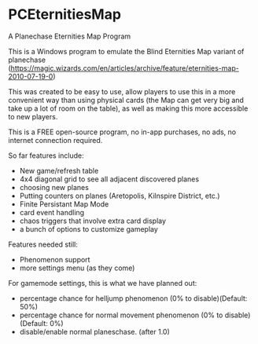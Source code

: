 # PCEternitiesMap
 A Planechase Eternities Map Program

This is a Windows program to emulate the Blind Eternities Map variant of planechase (https://magic.wizards.com/en/articles/archive/feature/eternities-map-2010-07-19-0)

This was created to be easy to use, allow players to use this in a more convenient way than using physical cards (the Map can get very big and take up a lot of room on the table), as well as making this more accessible to new players.

This is a FREE open-source program, no in-app purchases, no ads, no internet connection required.

So far features include:

* New game/refresh table
* 4x4 diagonal grid to see all adjacent discovered planes
* choosing new planes
* Putting counters on planes (Aretopolis, Kilnspire District, etc.)
* Finite Persistant Map Mode
* card event handling
* chaos triggers that involve extra card display
* a bunch of options to customize gameplay

Features needed still:
* Phenomenon support
* more settings menu (as they come)

For gamemode settings, this is what we have planned out:

* percentage chance for helljump phenomenon (0% to disable)(Default: 50%)
* percentage chance for normal movement phenomenon (0% to disable)(Default: 0%)
* disable/enable normal planeschase. (after 1.0)
